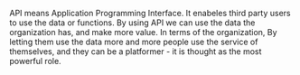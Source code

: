 API means Application Programming Interface.
It enabeles third party users to use the data or functions.
By using API we can use the data the organization has, and make more value.
In terms of the organization, By letting them use the data more and more people use the service of themselves, and they can be a platformer - it is thought as the most powerful role.
